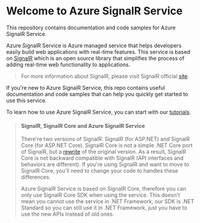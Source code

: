 # Welcome to Azure SignalR Service

This repository contains documentation and code samples for Azure SignalR Service.

Azure SignalR Service is Azure managed service that helps developers easily build web applications with real-time features. This service is based on [SignalR](https://github.com/aspnet/SignalR) which is an open source library that simplifies the process of adding real-time web functionality to applications.

> For more information about SignalR, please visit SignalR official [site](https://www.asp.net/signalr).

If you're new to Azure SignalR Service, this repo contains useful documentation and code samples that can help you quickly get started to use this service.

To learn how to use Azure SignalR Service, you can start with our [tutorials](tutorials/).

> #### SignalR, SignalR Core and Azure SignalR Service
> There're two versions of SignalR: SignalR (for ASP.NET) and SignalR Core (for ASP.NET Core). SignalR Core is not a simple .NET Core port of SignalR, but a [rewrite](https://blogs.msdn.microsoft.com/webdev/2017/09/14/announcing-signalr-for-asp-net-core-2-0/) of the original version.
> As a result, SignalR Core is not backward compatible with SignalR (API interfaces and behaviors are different). If you're using SignalR and want to move to SignalR Core, you'll need to change your code to handles these differences.
>
> Azure SignalR Service is based on SignalR Core, therefore you can only use SignalR Core SDK when using the service. This doesn't mean you cannot use the service in .NET Framework, our SDK is .NET Standard so you can still use it in .NET Framework, just you have to use the new APIs instead of old ones.
